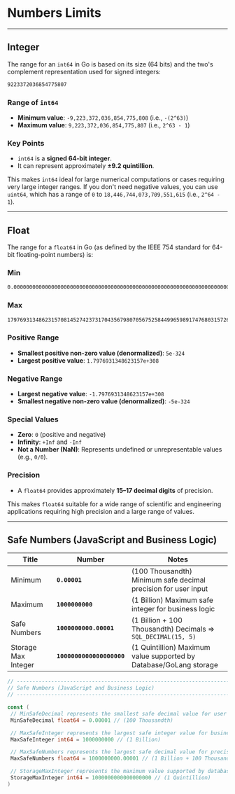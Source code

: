 # Numbers Limits

---

## Integer

The range for an `int64` in Go is based on its size (64 bits) and the two's complement representation used for signed integers:

```bash
9223372036854775807
```

### **Range of `int64`**

- **Minimum value**: `-9,223,372,036,854,775,808` (i.e., `-(2^63)`)
- **Maximum value**: `9,223,372,036,854,775,807` (i.e., `2^63 - 1`)

### **Key Points**

- `int64` is a **signed 64-bit integer**.
- It can represent approximately **±9.2 quintillion**.

This makes `int64` ideal for large numerical computations or cases requiring very large integer ranges. If you don't need negative values, you can use `uint64`, which has a range of `0` to `18,446,744,073,709,551,615` (i.e., `2^64 - 1`).

---

## Float

The range for a `float64` in Go (as defined by the IEEE 754 standard for 64-bit floating-point numbers) is:

### Min

```bash
0.000000000000000000000000000000000000000000000000000000000000000000000000000000000000000000000000000000000000000000000000000000000000000000000000000000000000000000000000000000000000000000000000000000000000000000000000000000000000000000000000000000000000000000000000000000000000000000000000000000000000000000000000000000000005
```

### Max

```bash
179769313486231570814527423731704356798070567525844996598917476803157260780028538760589558632766878171540458953514382464234321326889464182768467546703537516986049910576551282076245490090389328944075868508455133942304583236903222948165808559332123348274797826204144723168738177180919299881250404026184124858368.000000
```

### **Positive Range**

- **Smallest positive non-zero value (denormalized)**: `5e-324`
- **Largest positive value**: `1.7976931348623157e+308`

### **Negative Range**

- **Largest negative value**: `-1.7976931348623157e+308`
- **Smallest negative non-zero value (denormalized)**: `-5e-324`

### **Special Values**

- **Zero**: `0` (positive and negative)
- **Infinity**: `+Inf` and `-Inf`
- **Not a Number (NaN)**: Represents undefined or unrepresentable values (e.g., `0/0`).

### **Precision**

- A `float64` provides approximately **15–17 decimal digits** of precision.

This makes `float64` suitable for a wide range of scientific and engineering applications requiring high precision and a large range of values.

---

## Safe Numbers (JavaScript and Business Logic)

| Title               | Number                    | Notes                                                              |
| ------------------- | ------------------------- | ------------------------------------------------------------------ |
| Minimum             | **`0.00001`**             | (100 Thousandth) Minimum safe decimal precision for user input     |
| Maximum             | **`1000000000`**          | (1 Billion) Maximum safe integer for business logic                |
| Safe Numbers        | **`1000000000.00001`**    | (1 Billion + 100 Thousandth) Decimals => `SQL_DECIMAL(15, 5)`      |
| Storage Max Integer | **`1000000000000000000`** | (1 Quintillion) Maximum value supported by Database/GoLang storage |

```go
// ------------------------------------------------------------------------
// Safe Numbers (JavaScript and Business Logic)
// ------------------------------------------------------------------------

const (
 // MinSafeDecimal represents the smallest safe decimal value for user input.
 MinSafeDecimal float64 = 0.00001 // (100 Thousandth)

 // MaxSafeInteger represents the largest safe integer value for business logic.
 MaxSafeInteger int64 = 1000000000 // (1 Billion)

 // MaxSafeNumbers represents the largest safe decimal value for precision.
 MaxSafeNumbers float64 = 1000000000.00001 // (1 Billion + 100 Thousandth)

 // StorageMaxInteger represents the maximum value supported by database/GoLang storage.
 StorageMaxInteger int64 = 1000000000000000000 // (1 Quintillion)
)
```
